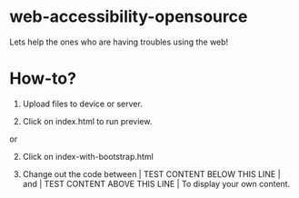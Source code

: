 # web-accessibility-opensource
Lets help the ones who are having troubles using the web!

# How-to?

1. Upload files to device or server.

2. Click on index.html to run preview.

or

2. Click on index-with-bootstrap.html

3. Change out the code between | TEST CONTENT BELOW THIS LINE |
                           and | TEST CONTENT ABOVE THIS LINE | To display your own content.